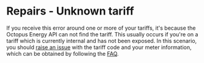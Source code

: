 # Repairs - Unknown tariff

If you receive this error around one or more of your tariffs, it's because the Octopus Energy API can not find the tariff. This usually occurs if you're on a tariff which is currently internal and has not been exposed. In this scenario, you should [raise an issue](https://github.com/BottlecapDave/HomeAssistant-OctopusEnergy/issues) with the tariff code and your meter information, which can be obtained by following the [FAQ](../faq.md#ive-been-asked-for-my-meter-information-in-a-bug-request-how-do-i-obtain-this).